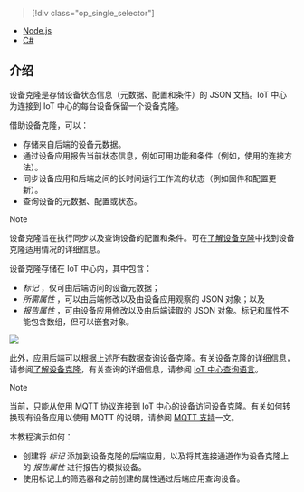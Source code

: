 > [!div class="op_single_selector"]
- [Node.js](../articles/iot-hub/iot-hub-node-node-twin-getstarted.md)
- [C#](../articles/iot-hub/iot-hub-csharp-node-twin-getstarted.md)

## 介绍

设备克隆是存储设备状态信息（元数据、配置和条件）的 JSON 文档。IoT 中心为连接到 IoT 中心的每台设备保留一个设备克隆。

借助设备克隆，可以：

* 存储来自后端的设备元数据。
* 通过设备应用报告当前状态信息，例如可用功能和条件（例如，使用的连接方法）。
* 同步设备应用和后端之间的长时间运行工作流的状态（例如固件和配置更新）。
* 查询设备的元数据、配置或状态。

> [!NOTE]
> 设备克隆旨在执行同步以及查询设备的配置和条件。可在[了解设备克隆][lnk-twins]中找到设备克隆适用情况的详细信息。

设备克隆存储在 IoT 中心内，其中包含：

* *标记* ，仅可由后端访问的设备元数据；
* *所需属性* ，可以由后端修改以及由设备应用观察的 JSON 对象；以及
* *报告属性* ，可由设备应用修改以及由后端读取的 JSON 对象。标记和属性不能包含数组，但可以嵌套对象。

![][img-twin]  

此外，应用后端可以根据上述所有数据查询设备克隆。有关设备克隆的详细信息，请参阅[了解设备克隆][lnk-twins]，有关查询的详细信息，请参阅 [IoT 中心查询语言][lnk-query]。

> [!NOTE]
> 当前，只能从使用 MQTT 协议连接到 IoT 中心的设备访问设备克隆。有关如何转换现有设备应用以使用 MQTT 的说明，请参阅 [MQTT 支持][lnk-devguide-mqtt]一文。

本教程演示如何：

- 创建将 *标记* 添加到设备克隆的后端应用，以及将其连接通道作为设备克隆上的 *报告属性* 进行报告的模拟设备。
- 使用标记上的筛选器和之前创建的属性通过后端应用查询设备。

<!-- images -->

[img-twin]: ./media/iot-hub-selector-twin-get-started/twin.png

<!-- links -->

[lnk-query]: ../articles/iot-hub/iot-hub-devguide-query-language.md
[lnk-twins]: ../articles/iot-hub/iot-hub-devguide-device-twins.md
[lnk-d2c]: ../articles/iot-hub/iot-hub-devguide-messaging.md#device-to-cloud-messages
[lnk-methods]: ../articles/iot-hub/iot-hub-devguide-direct-methods.md
[lnk-devguide-mqtt]: ../articles/iot-hub/iot-hub-mqtt-support.md

<!---HONumber=Mooncake_1212_2016-->